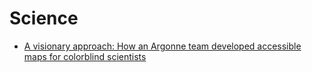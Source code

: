 # Science

- [A visionary approach: How an Argonne team developed accessible maps for colorblind scientists](https://www.anl.gov/article/a-visionary-approach-how-an-argonne-team-developed-accessible-maps-for-colorblind-scientists)
